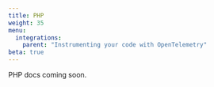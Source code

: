 ```yaml
---
title: PHP
weight: 35
menu:
  integrations:
    parent: "Instrumenting your code with OpenTelemetry"
beta: true
---
```


PHP docs coming soon.

